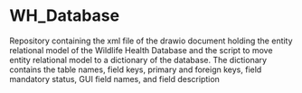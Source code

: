 # WH_Database
Repository containing the xml file of the drawio document holding the entity relational model of the Wildlife Health Database and the script to move entity relational model to a dictionary of the database. The dictionary contains the table names, field keys, primary and foreign keys, field mandatory status, GUI field names, and field description
